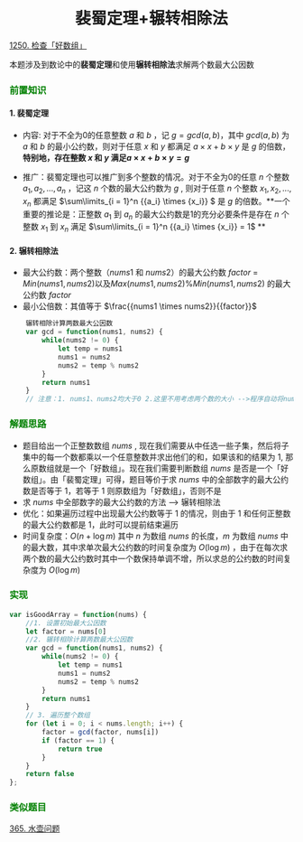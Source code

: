 # <center>裴蜀定理+辗转相除法

[1250. 检查「好数组」](https://leetcode.cn/problems/check-if-it-is-a-good-array/)

本题涉及到数论中的**裴蜀定理**和使用**辗转相除法**求解两个数最大公因数

### <font color = "green">前置知识</font>

#### 1. 裴蜀定理

* 内容: 对于不全为0的任意整数 $a$ 和 $b$ ，记 $g = gcd(a,b)$，其中 $gcd(a,b)$ 为 $a$ 和 $b$ 的最小公约数，则对于任意 $x$ 和 $y$ 都满足 $a \times x + b \times y$ 是 $g$ 的倍数，**特别地，存在整数 $x$ 和 $y$ 满足$a \times x + b \times y = g$**

* 推广：裴蜀定理也可以推广到多个整数的情况。对于不全为0的任意 $n$ 个整数 ${a_1},{a_2},...,{a_n}$ ，记这 $n$ 个数的最大公约数为 $g$ , 则对于任意 $n$ 个整数 ${x_1},{x_2},...,{x_n}$ 都满足 $\sum\limits_{i = 1}^n {{a_i} \times {x_i}} $ 是 $g$ 的倍数。**一个重要的推论是：正整数 ${a_1}$ 到 ${a_n}$ 的最大公约数是1的充分必要条件是存在 $n$ 个整数 ${x_1}$ 到 ${x_n}$ 满足 $\sum\limits_{i = 1}^n {{a_i} \times {x_i}} = 1$ **

#### 2. 辗转相除法

* 最大公约数：两个整数（$nums1$ 和 $nums2$）的最大公约数 $factor$ = $Min(nums1,nums2)$以及$Max(nums1,nums2)\% Min(nums1,nums2)$ 的最大公约数 $factor$
* 最小公倍数：其值等于 $\frac{{nums1 \times nums2}}{{factor}}$ 

```javascript
    辗转相除计算两数最大公因数
    var gcd = function(nums1, nums2) {
        while(nums2 != 0) {
            let temp = nums1
            nums1 = nums2
            nums2 = temp % nums2 
        }
        return nums1
    }
    // 注意：1. nums1、nums2均大于0 2.这里不用考虑两个数的大小 -->程序自动将nums1设置为两者较大数
```

### <font color = "green">解题思路</font>

* 题目给出一个正整数数组 $nums$ , 现在我们需要从中任选一些子集，然后将子集中的每一个数都乘以一个任意整数并求出他们的和，如果该和的结果为 1, 那么原数组就是一个「好数组」。现在我们需要判断数组 $nums$ 是否是一个「好数组」。由「裴蜀定理」可得，题目等价于求 $nums$ 中的全部数字的最大公约数是否等于 1，若等于 1 则原数组为「好数组」，否则不是
* 求 $nums$ 中全部数字的最大公约数的方法 --> 辗转相除法
* 优化：如果遍历过程中出现最大公约数等于 1 的情况，则由于 1 和任何正整数的最大公约数都是 1，此时可以提前结束遍历
* 时间复杂度：$O(n + \log m)$ 其中 $n$ 为数组 $nums$ 的长度，$m$ 为数组 $nums$ 中的最大数，其中求单次最大公约数的时间复杂度为 $O(\log m)$ ，由于在每次求两个数的最大公约数时其中一个数保持单调不增，所以求总的公约数的时间复杂度为 $O(\log m)$

### <font color="green">实现</font>

```javascript
var isGoodArray = function(nums) {
    //1. 设置初始最大公因数 
    let factor = nums[0]
    //2. 辗转相除计算两数最大公因数
    var gcd = function(nums1, nums2) {
        while(nums2 != 0) {
            let temp = nums1
            nums1 = nums2
            nums2 = temp % nums2 
        }
        return nums1
    }
    // 3. 遍历整个数组
    for (let i = 0; i < nums.length; i++) {
        factor = gcd(factor, nums[i])
        if (factor == 1) {
            return true
        }
    }
    return false
};
```

### <font color="green">类似题目</font>

[365. 水壶问题](https://leetcode-cn.com/problems/water-and-jug-problem/)
